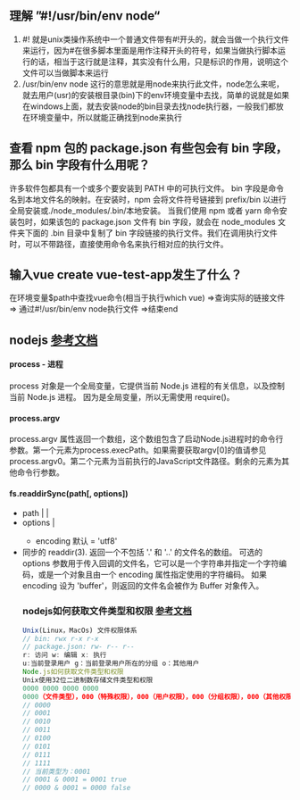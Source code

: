 
## 理解 ”#!/usr/bin/env node“
1. #!   就是unix类操作系统中一个普通文件带有#!开头的，就会当做一个执行文件来运行，因为#在很多脚本里面是用作注释开头的符号，如果当做执行脚本运行的话，相当于这行就是注释，其实没有什么用，只是标识的作用，说明这个文件可以当做脚本来运行
2. /usr/bin/env node    这行的意思就是用node来执行此文件，node怎么来呢，就去用户(usr)的安装根目录(bin)下的env环境变量中去找，简单的说就是如果在windows上面，就去安装node的bin目录去找node执行器，一般我们都放在环境变量中，所以就能正确找到node来执行

## 查看 npm 包的 package.json 有些包会有 bin 字段，那么 bin 字段有什么用呢？
许多软件包都具有一个或多个要安装到 PATH 中的可执行文件。
bin 字段是命令名到本地文件名的映射。在安装时，npm 会将文件符号链接到 prefix/bin 以进行全局安装或./node_modules/.bin/本地安装。
当我们使用 npm 或者 yarn 命令安装包时，如果该包的 package.json 文件有 bin 字段，就会在 node_modules 文件夹下面的 .bin 目录中复制了 bin 字段链接的执行文件。我们在调用执行文件时，可以不带路径，直接使用命令名来执行相对应的执行文件。

## 输入vue create vue-test-app发生了什么？
在环境变量$path中查找vue命令(相当于执行which vue) =>查询实际的链接文件=> 通过#!/usr/bin/env node执行文件 =>结束end

## nodejs  [参考文档](https://www.nodeapp.cn/)

#### process - 进程
process 对象是一个全局变量，它提供当前 Node.js 进程的有关信息，以及控制当前 Node.js 进程。 因为是全局变量，所以无需使用 require()。

#### process.argv
<Array>
process.argv 属性返回一个数组，这个数组包含了启动Node.js进程时的命令行参数。第一个元素为process.execPath。如果需要获取argv[0]的值请参见 process.argv0。第二个元素为当前执行的JavaScript文件路径。剩余的元素为其他命令行参数。

#### fs.readdirSync(path[, options])
+ path <string> | <Buffer> | <URL>
+ options <string> | <Object>
  + encoding <string> 默认 = 'utf8'
+ 同步的 readdir(3). 返回一个不包括 '.' 和 '..' 的文件名的数组。
可选的 options 参数用于传入回调的文件名，它可以是一个字符串并指定一个字符编码，或是一个对象且由一个 encoding 属性指定使用的字符编码。 如果 encoding 设为 'buffer'，则返回的文件名会被作为 Buffer 对象传入。


### nodejs如何获取文件类型和权限 [参考文档](https://www.imooc.com/wiki/gongchenghua123/unix.html)
```js
Unix(Linux，MacOs) 文件权限体系
// bin: rwx r-x r-x
// package.json: rw- r-- r--
r: 访问 w: 编辑 x: 执行
u:当前登录用户 g：当前登录用户所在的分组 o：其他用户
Node.js如何获取文件类型和权限
Unix使用32位二进制数存储文件类型和权限
0000 0000 0000 0000
0000（文件类型），000（特殊权限），000（用户权限），000（分组权限），000（其他权限）
// 0000
// 0001
// 0010
// 0011
// 0100
// 0101
// 0111
// 1111
// 当前类型为：0001
// 0001 & 0001 = 0001 true
// 0000 & 0001 = 0000 false
```
